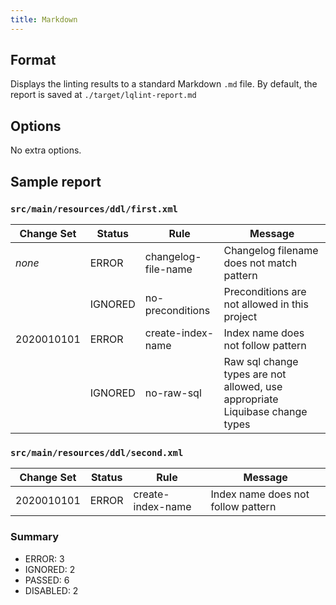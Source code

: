 ```yaml
---
title: Markdown
---
```


## Format

Displays the linting results to a standard Markdown `.md` file. By default, the report
is saved at `./target/lqlint-report.md`

## Options

No extra options.

## Sample report
### `src/main/resources/ddl/first.xml`
| Change Set | Status  | Rule                | Message                                                                     |
|------------|---------|---------------------|-----------------------------------------------------------------------------|
| *none*     | ERROR   | changelog-file-name | Changelog filename does not match pattern                                   |
|            | IGNORED | no-preconditions    | Preconditions are not allowed in this project                               |
| 2020010101 | ERROR   | create-index-name   | Index name does not follow pattern                                          |
|            | IGNORED | no-raw-sql          | Raw sql change types are not allowed, use appropriate Liquibase change types |

### `src/main/resources/ddl/second.xml`
| Change Set | Status | Rule                | Message                            |
|------------|--------|---------------------|------------------------------------|
| 2020010101 | ERROR  | create-index-name   | Index name does not follow pattern |

### Summary
* ERROR: 3
* IGNORED: 2
* PASSED: 6
* DISABLED: 2
